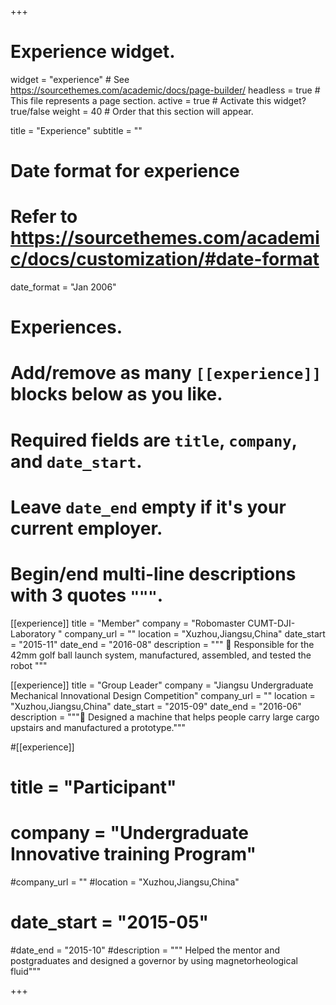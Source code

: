 +++
# Experience widget.
widget = "experience"  # See https://sourcethemes.com/academic/docs/page-builder/
headless = true  # This file represents a page section.
active = true  # Activate this widget? true/false
weight = 40  # Order that this section will appear.

title = "Experience"
subtitle = ""

# Date format for experience
#   Refer to https://sourcethemes.com/academic/docs/customization/#date-format
date_format = "Jan 2006"

# Experiences.
#   Add/remove as many `[[experience]]` blocks below as you like.
#   Required fields are `title`, `company`, and `date_start`.
#   Leave `date_end` empty if it's your current employer.
#   Begin/end multi-line descriptions with 3 quotes `"""`.
[[experience]]
  title = "Member"
  company = "Robomaster CUMT-DJI-Laboratory "
  company_url = ""
  location = "Xuzhou,Jiangsu,China"
  date_start = "2015-11"
  date_end = "2016-08"
  description = """
	Responsible for the 42mm golf ball launch system, manufactured, assembled, and tested the robot
  """

[[experience]]
  title = "Group Leader"
  company = "Jiangsu Undergraduate Mechanical Innovational Design Competition"
  company_url = ""
  location = "Xuzhou,Jiangsu,China"
  date_start = "2015-09"
  date_end = "2016-06"
  description = """	Designed a machine that helps people carry large cargo upstairs and manufactured a prototype."""

#[[experience]]
#  title = "Participant"
#  company = "Undergraduate Innovative training Program"
  #company_url = ""
  #location = "Xuzhou,Jiangsu,China"
 # date_start = "2015-05"
  #date_end = "2015-10"
  #description = """  Helped the mentor and postgraduates and designed a governor by using magnetorheological fluid"""

+++
